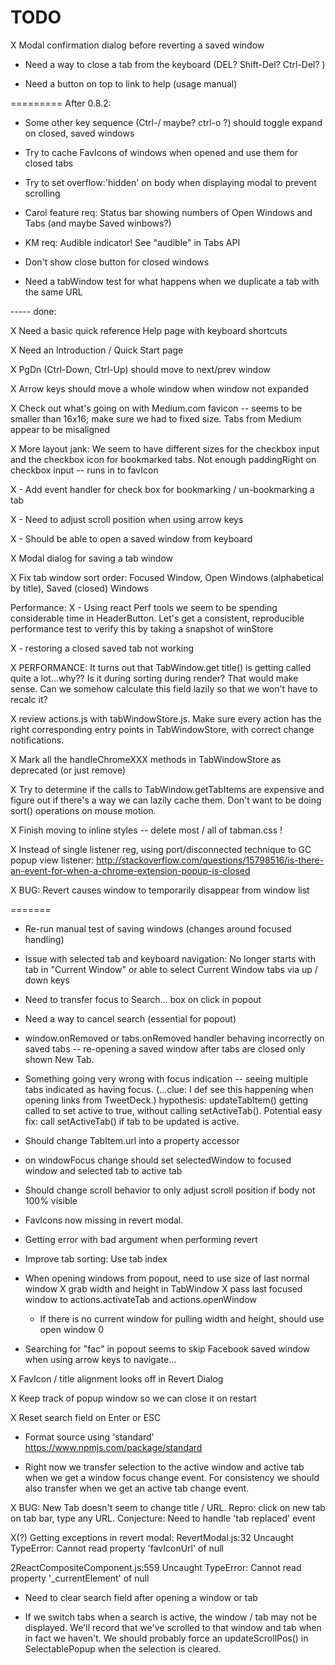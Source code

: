 # TODO

X Modal confirmation dialog before reverting a saved window

- Need a way to close a tab from the keyboard  (DEL?  Shift-Del? Ctrl-Del? )

- Need a button on top to link to help (usage manual)

========= After 0.8.2:

- Some other key sequence (Ctrl-/ maybe? ctrl-o ?) should toggle expand on closed, saved windows

- Try to cache FavIcons of windows when opened and use them for closed tabs

- Try to set overflow:'hidden' on body when displaying modal to prevent scrolling

- Carol feature req:  Status bar showing numbers of Open Windows and Tabs (and maybe Saved winbows?)

- KM req: Audible indicator! See "audible" in Tabs API

- Don't show close button for closed windows

- Need a tabWindow test for what happens when we duplicate a tab with the same URL

----- done:

X Need a basic quick reference Help page with keyboard shortcuts

X Need an Introduction / Quick Start page

X PgDn (Ctrl-Down, Ctrl-Up) should move to next/prev window

X Arrow keys should move a whole window when window not expanded

X Check out what's going on with Medium.com favicon -- seems to be smaller than 16x16; make sure we had to fixed size. Tabs from Medium appear to be misaligned

X More layout jank: We seem to have different sizes for the checkbox input and the checkbox icon for bookmarked tabs. Not enough paddingRight on checkbox input -- runs in to favIcon

X - Add event handler for check box for bookmarking / un-bookmarking a tab

X - Need to adjust scroll position when using arrow keys

X - Should be able to open a saved window from keyboard

X Modal dialog for saving a tab window

X Fix tab window sort order: Focused Window, Open Windows (alphabetical by title), Saved (closed) Windows

Performance:
X  - Using react Perf tools we seem to be spending considerable time in HeaderButton.  Let's get a consistent, reproducible performance test
     to verify this by taking a snapshot of winStore    

X - restoring a closed saved tab not working

X PERFORMANCE:  It turns out that TabWindow.get title() is getting called quite a lot...why??  Is it during sorting during render?  That would make sense.  Can we somehow calculate this field lazily so that we won't have to recalc it?

X review actions.js with tabWindowStore.js.  Make sure every action has the right corresponding entry points in TabWindowStore, with correct change notifications.

X Mark all the handleChromeXXX methods in TabWindowStore as deprecated (or just remove)

X Try to determine if the calls to TabWindow.getTabItems are expensive and figure out if there's a way we can lazily cache them. Don't want to be doing sort() operations on mouse motion.

X Finish moving to inline styles -- delete most / all of tabman.css !

X Instead of single listener reg, using port/disconnected technique to GC popup view listener:
  http://stackoverflow.com/questions/15798516/is-there-an-event-for-when-a-chrome-extension-popup-is-closed

X BUG: Revert causes window to temporarily disappear from window list  


=======
- Re-run manual test of saving windows (changes around focused handling)

- Issue with selected tab and keyboard navigation: No longer starts with tab in "Current Window" or able to select Current Window tabs via up / down keys

- Need to transfer focus to Search... box on click in popout

- Need a way to cancel search (essential for popout)

- window.onRemoved or tabs.onRemoved handler behaving incorrectly on saved tabs -- re-opening a saved window after tabs are closed only shown New Tab.

- Something going very wrong with focus indication -- seeing multiple tabs indicated as having focus.
(...clue: I def see this happening when opening links from TweetDeck.)
hypothesis: updateTabItem() getting called to set active to true, without calling setActiveTab().
Potential easy fix: call setActiveTab() if tab to be updated is active.

- Should change TabItem.url into a property accessor

- on windowFocus change should set selectedWindow to focused window and selected tab to active tab

- Should change scroll behavior to only adjust scroll position if body not 100% visible

- FavIcons now missing in revert modal.

- Getting error with bad argument when performing revert

- Improve tab sorting: Use tab index

- When opening windows from popout, need to use size of last normal window
  X grab width and height in TabWindow
  X pass last focused window to actions.activateTab and actions.openWindow
  - If there is no current window for pulling width and height, should use open window 0

- Searching for "fac" in popout seems to skip Facebook saved window when using arrow keys to navigate...

X FavIcon / title alignment looks off in Revert Dialog

X Keep track of popup window so we can close it on restart

X Reset search field on Enter or ESC

- Format source using 'standard' 
https://www.npmjs.com/package/standard

- Right now we transfer selection to the active window and active tab when we get a window focus change event.  For consistency we should also transfer when we get an active tab change event.

X BUG: New Tab doesn't seem to change title / URL. Repro: click on new tab on tab bar, type any URL.
Conjecture:  Need to handle 'tab replaced' event

X(?) Getting exceptions in revert modal:
  RevertModal.js:32 Uncaught TypeError: Cannot read property 'favIconUrl' of null
  
  2ReactCompositeComponent.js:559 Uncaught TypeError: Cannot read property '_currentElement' of null

- Need to clear search field after opening a window or tab

- If we switch tabs when a search is active, the window / tab may not be displayed. We'll record that we've scrolled to that window and tab when in fact we haven't.  We should probably force an updateScrollPos() in SelectablePopup when the selection is cleared.


